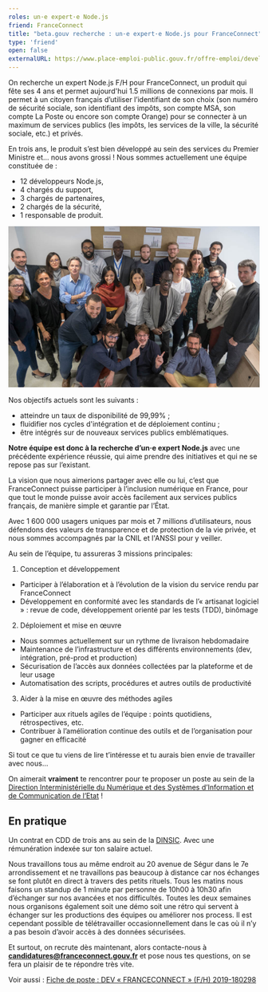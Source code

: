 ```yaml
---
roles: un·e expert·e Node.js
friend: FranceConnect
title: "beta.gouv recherche : un·e expert·e Node.js pour FranceConnect"
type: 'friend'
open: false
externalURL: https://www.place-emploi-public.gouv.fr/offre-emploi/developpeur-fullstack-nodejs--franceconnect--fh-reference-2019-180298
---
```


On recherche un expert Node.js F/H pour FranceConnect, un produit qui fête ses 4 ans et permet aujourd'hui 1.5 millions de connexions par mois.
Il permet à un citoyen français d’utiliser l’identifiant de son choix (son numéro de sécurité sociale, son identifiant des impôts, son compte MSA, son compte La Poste ou encore son compte Orange) pour se connecter à un maximum de services publics (les impôts, les services de la ville, la sécurité sociale, etc.) et privés.

<!--more-->

En trois ans, le produit s’est bien développé au sein des services du Premier Ministre et… nous avons grossi !
Nous sommes actuellement une équipe constituée de :
 - 12 développeurs Node.js,
 - 4 chargés du support,
 - 3 chargés de partenaires,
 - 2 chargés de la sécurité,
 - 1 responsable de produit.

![Notre équipe](/img/jobs/2018-11-07-franceconnect-ops.jpg)

Nos objectifs actuels sont les suivants :
 - atteindre un taux de disponibilité de 99,99% ;
 - fluidifier nos cycles d'intégration et de déploiement continu ;
 - être intégrés sur de nouveaux services publics emblématiques.

__Notre équipe est donc à la recherche d’un·e expert Node.js__ avec une précédente expérience réussie, qui aime prendre des initiatives et qui ne se repose pas sur l’existant.

La vision que nous aimerions partager avec elle ou lui, c’est que FranceConnect puisse participer à l’inclusion numérique en France, pour que tout le monde puisse avoir accès facilement aux services publics français, de manière simple et garantie par l’État.

Avec 1 600 000 usagers uniques par mois et 7 millions d’utilisateurs, nous défendons des valeurs de transparence et de protection de la vie privée, et nous sommes accompagnés par la CNIL et l'ANSSI pour y veiller.

Au sein de l’équipe, tu assureras 3 missions principales:
1.	Conception et développement
  *	Participer à l’élaboration et à l’évolution de la vision du service rendu par FranceConnect
  *	Développement en conformité avec les standards de l’« artisanat logiciel » : revue de code, développement orienté par les tests (TDD), binômage
2.	Déploiement et mise en œuvre
  *	Nous sommes actuellement sur un rythme de livraison hebdomadaire
  *	Maintenance de l’infrastructure et des différents environnements (dev, intégration, pré-prod et production)
  *	Sécurisation de l’accès aux données collectées par la plateforme et de leur usage
  *	Automatisation des scripts, procédures et autres outils de productivité
3.	Aider à la mise en œuvre des méthodes agiles
  *	Participer aux rituels agiles de l’équipe : points quotidiens, rétrospectives, etc.
  *	Contribuer à l’amélioration continue des outils et de l’organisation pour gagner en efficacité

Si tout ce que tu viens de lire t’intéresse et tu aurais bien envie de travailler avec nous…

On aimerait __vraiment__ te rencontrer pour te proposer un poste au sein de la [Direction Interministérielle du Numérique et des Systèmes d’Information et de Communication de l’Etat](https://www.numerique.gouv.fr/) !

## En pratique

Un contrat en CDD de trois ans au sein de la [DINSIC](https://www.numerique.gouv.fr/).
Avec une rémunération indexée sur ton salaire actuel.

Nous travaillons tous au même endroit au 20 avenue de Ségur dans le 7e arrondissement et ne travaillons pas beaucoup à distance car nos échanges se font plutôt en direct à travers des petits rituels.
Tous les matins nous faisons un standup de 1 minute par personne de 10h00 à 10h30 afin d’échanger sur nos avancées et nos difficultés.
Toutes les deux semaines nous organisons également soit une démo soit une rétro qui servent à échanger sur les productions des équipes ou améliorer nos process.
Il est cependant possible de télétravailler occasionnellement dans le cas où il n’y a pas besoin d’avoir accès à des données sécurisées.

Et surtout, on recrute dès maintenant, alors contacte-nous à **[candidatures@franceconnect.gouv.fr](mailto:candidatures@franceconnect.gouv.fr)** et pose nous tes questions, on se fera un plaisir de te répondre très vite.

Voir aussi : [Fiche de poste : DEV « FRANCECONNECT » (F/H) 2019-180298](https://www.place-emploi-public.gouv.fr/offre-emploi/developpeur-fullstack-nodejs--franceconnect--fh-reference-2019-180298)
